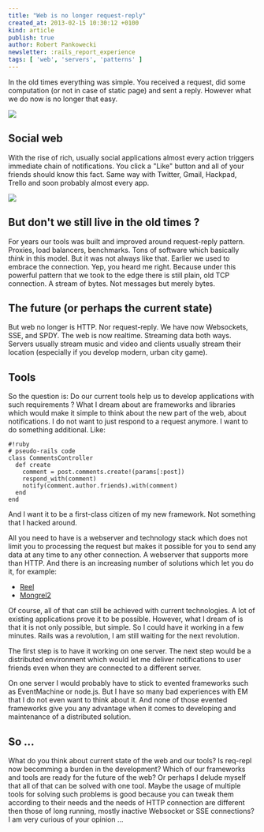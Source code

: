 ```yaml
---
title: "Web is no longer request-reply"
created_at: 2013-02-15 10:30:12 +0100
kind: article
publish: true
author: Robert Pankowecki
newsletter: :rails_report_experience
tags: [ 'web', 'servers', 'patterns' ]
---
```


In the old times everything was simple. You received a request, did some computation (or not in case of static page)
and sent a reply. However what we do now is no longer that easy.

<!-- more -->


<a href="/assets/images/req-repl/old.png" rel="lightbox"><img src="/assets/images/req-repl/old-fit.png" class="fit" /></a>

## Social web

With the rise of rich, usually social applications almost every action triggers immediate chain of notifications.
You click a "Like" button and all of your friends should know this fact. Same way with Twitter, Gmail, Hackpad, Trello
and soon probably almost every app.

<a href="/assets/images/req-repl/new.png" rel="lightbox"><img src="/assets/images/req-repl/new-fit.png" class="fit" /></a>

## But don't we still live in the old times ?

For years our tools was built and improved around request-reply pattern. Proxies, load balancers, benchmarks.
Tons of software which basically _think_ in this model. But it was not always like that. Earlier we used to embrace
the connection. Yep, you heard me right. Because under this powerful pattern that we took to the edge there is still
plain, old TCP connection. A stream of bytes. Not messages but merely bytes.

## The future (or perhaps the current state)

But web no longer is HTTP. Nor request-reply. We have now Websockets, SSE, and SPDY. The web is now realtime.
Streaming data both ways. Servers usually stream music and video and clients usually stream their location
(especially if you develop modern, urban city game).

## Tools

So the question is: Do our current tools help us to develop applications with such requirements ? What I dream about are
frameworks and libraries which would make it simple to think about the new part of the web, about notifications.
I do not want to just respond to a request anymore. I want to do something additional. Like:

```
#!ruby
# pseudo-rails code
class CommentsController
  def create
    comment = post.comments.create!(params[:post])
    respond_with(comment)
    notify(comment.author.friends).with(comment)
  end
end
```

And I want it to be a first-class citizen of my new framework. Not something that I hacked around.

All you need to have is a webserver and technology stack which does not limit you to processing the request but makes
it possible for you to send any data at any time to any other connection. A webserver that supports more than HTTP.
And there is an increasing number of solutions which let you do it, for example:

* [Reel](https://github.com/celluloid/reel)
* [Mongrel2](http://mongrel2.org/)

Of course, all of that can still be achieved with current technologies. A lot of existing applications prove it to be
possible. However, what I dream of is that it is not only possible, but simple. So I could have it working in
a few minutes. Rails was a revolution, I am still waiting for the next revolution.

The first step is to have it working on one server. The next step would be a distributed environment which would let
me deliver notifications to user friends even when they are connected to a different server.

On one server I would probably have to stick to evented frameworks such as EventMachine or node.js. But I have so many
bad experiences with EM that I do not even want to think about it. And none of those evented frameworks give you any
advantage when it comes to developing and maintenance of a distributed solution.

## So ...

What do you think about current state of the web and our tools? Is req-repl now becomming a burden in the development?
Which of our frameworks and tools are ready for the future of the web? Or perhaps I delude myself that all of that can be solved
with one tool. Maybe the usage of multiple tools for solving such problems is good because you can tweak them according
to their needs and the needs of HTTP connection are different then those of long running, mostly inactive Websocket or
SSE connections? I am very curious of your opinion ...
